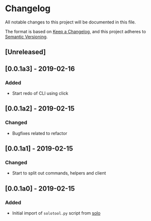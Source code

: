 # Changelog
All notable changes to this project will be documented in this file.

The format is based on [Keep a Changelog](https://keepachangelog.com/en/1.0.0/),
and this project adheres to [Semantic Versioning](https://semver.org/spec/v2.0.0.html).

## [Unreleased]

## [0.0.1a3] - 2019-02-16
### Added
- Start redo of CLI using click

## [0.0.1a2] - 2019-02-15
### Changed
- Bugfixes related to refactor

## [0.0.1a1] - 2019-02-15
### Changed
- Start to split out commands, helpers and client

## [0.0.1a0] - 2019-02-15
### Added
- Initial import of `solotool.py` script from [solo](https://github.com/solokeys/solo)
